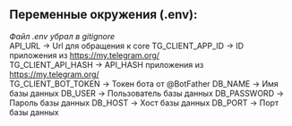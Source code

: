 ## Переменные окружения (.env):
*Файл .env убрал в gitignore*  
API_URL -> Url для обращения к core
TG_CLIENT_APP_ID -> ID приложения из https://my.telegram.org/  
TG_CLIENT_API_HASH -> API_HASH приложения из https://my.telegram.org/  
TG_CLIENT_BOT_TOKEN -> Токен бота от @BotFather
DB_NAME -> Имя базы данных
DB_USER -> Пользователь базы данных
DB_PASSWORD -> Пароль базы данных
DB_HOST -> Хост базы данных
DB_PORT -> Порт базы данных